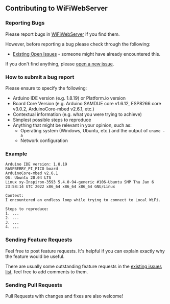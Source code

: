## Contributing to WiFiWebServer

### Reporting Bugs

Please report bugs in [WiFiWebServer](https://github.com/khoih-prog/WiFiWebServer/issues/new) if you find them.

However, before reporting a bug please check through the following:

* [Existing Open Issues](https://github.com/khoih-prog/WiFiWebServer/issues) - someone might have already encountered this.

If you don't find anything, please [open a new issue](https://github.com/khoih-prog/WiFiWebServer/issues/new).

### How to submit a bug report

Please ensure to specify the following:

* Arduino IDE version (e.g. 1.8.19) or Platform.io version
* Board Core Version (e.g. Arduino SAMDUE core v1.6.12, ESP8266 core v3.0.2, ArduinoCore-mbed v2.6.1, etc.)
* Contextual information (e.g. what you were trying to achieve)
* Simplest possible steps to reproduce
* Anything that might be relevant in your opinion, such as:
  * Operating system (Windows, Ubuntu, etc.) and the output of `uname -a`
  * Network configuration


### Example

```
Arduino IDE version: 1.8.19
RASPBERRY_PI_PICO board
ArduinoCore-mbed v2.6.1
OS: Ubuntu 20.04 LTS
Linux xy-Inspiron-3593 5.4.0-94-generic #106-Ubuntu SMP Thu Jan 6 23:58:14 UTC 2022 x86_64 x86_64 x86_64 GNU/Linux

Context:
I encountered an endless loop while trying to connect to Local WiFi.

Steps to reproduce:
1. ...
2. ...
3. ...
4. ...
```


### Sending Feature Requests

Feel free to post feature requests. It's helpful if you can explain exactly why the feature would be useful.

There are usually some outstanding feature requests in the [existing issues list](https://github.com/khoih-prog/WiFiWebServer/issues?q=is%3Aopen+is%3Aissue+label%3Aenhancement), feel free to add comments to them.

### Sending Pull Requests

Pull Requests with changes and fixes are also welcome!
